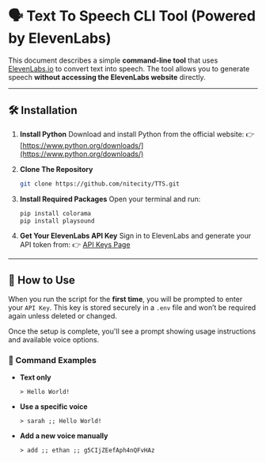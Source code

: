 # 🗣️ Text To Speech CLI Tool (Powered by ElevenLabs)

This document describes a simple **command-line tool** that uses [ElevenLabs.io](https://elevenlabs.io) to convert text into speech. The tool allows you to generate speech **without accessing the ElevenLabs website** directly.

---

## 🛠 Installation

1. **Install Python**
   Download and install Python from the official website:
   👉 [https://www.python.org/downloads/](https://www.python.org/downloads/)

2. **Clone The Repository**
   ```bash
   git clone https://github.com/nitecity/TTS.git
   ```

2. **Install Required Packages**
   Open your terminal and run:

   ```bash
   pip install colorama
   pip install playsound
   ```

3. **Get Your ElevenLabs API Key**
   Sign in to ElevenLabs and generate your API token from:
   👉 [API Keys Page](https://elevenlabs.io/app/settings/api-keys)

---

## 🚀 How to Use

When you run the script for the **first time**, you will be prompted to enter your `API Key`. This key is stored securely in a `.env` file and won’t be required again unless deleted or changed.

Once the setup is complete, you'll see a prompt showing usage instructions and available voice options.

### 📌 Command Examples

* **Text only**

  ```
  > Hello World!
  ```

* **Use a specific voice**

  ```
  > sarah ;; Hello World!
  ```

* **Add a new voice manually**

  ```
  > add ;; ethan ;; g5CIjZEefAph4nQFvHAz
  ```
